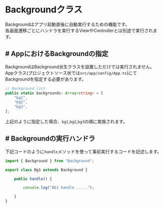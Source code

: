 # Backgroundクラス

Backgroundはアプリ起動直後に自動実行するための機能です。  
各画面遷移ごとにハンドラを実行するViewやControllerとは別途で実行されます。

## # AppにおけるBackgroundの指定

BackgroundはBackground派生クラスを設置しただけでは実行されません。  
Appクラス(プロジェクトソース状では``src/app/config/App.ts``)にて  Backgroundを指定する必要があります。

```typescript
// Background list
public static backgrounds: Array<string> = [
    "bg1",
    "bg2",
    "bg3",
];
```

上記のように指定した場合、``bg1``,``bg2``,``bg3``の順に実施されます。

## # Backgroundの実行ハンドラ

下記コードのように``handle``メソッドを使って事前実行するコードを記述します。

```typescript
import { Background } from "Background";

export class Bg1 extends Background {

    public handle() {

        console.log("BG1 handle .....");

    }
}
```


